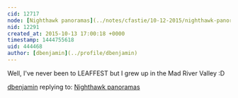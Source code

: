 ```yaml
---
cid: 12717
node: [Nighthawk panoramas](../notes/cfastie/10-12-2015/nighthawk-panoramas)
nid: 12291
created_at: 2015-10-13 17:00:18 +0000
timestamp: 1444755618
uid: 444468
author: [dbenjamin](../profile/dbenjamin)
---
```


Well, I've never been to LEAFFEST but I grew up in the Mad River Valley :D

[dbenjamin](../profile/dbenjamin) replying to: [Nighthawk panoramas](../notes/cfastie/10-12-2015/nighthawk-panoramas)

